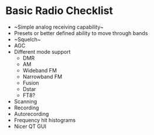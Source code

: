 # Basic Radio Checklist
* ~Simple analog receiving capability~
* Presets or better defined ability to move through bands
* ~Squelch~
* AGC
* Different mode support
	* DMR
	* AM
	* Wideband FM
	* Narrowband FM
	* Fusion
	* Dstar
	* FT8?
* Scanning
* Recording
* Autorecording
* Frequency hit histograms
* Nicer QT GUI
